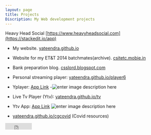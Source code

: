 ```yaml
---
layout: page
title: Projects
Discription: My Web development projects
---
```


Heavy Head Social  [https://www.heavyheadsocial.com](https://stackedit.io/app)
- My website. 
[yateendra.github.io](http://yateendra.github.io)
- Website for my ET&T 2014 batchmates(archive). [csitetc.mobie.in](https://csitetc.mobie.in)
- Bank preparation blog. 
 [csslord.blogspot.com](https://csslord.blogspot.com) 



- Personal streaming player: [yateendra.github.io/player6](http://yateendra.github.io/player6)
- Yplayer: [App Link](https://github.com/yateendra/yateendra.github.io/releases/download/yplayer2/Yplayer.apk)
-![enter image description here](https://i.imgur.com/TvnsC0F.jpg)

- Live Tv Player (Ytv): [yateendra.github.io/tv](http://yateendra.github.io/tv)
- Ytv App: [App Link](https://github.com/yateendra/yateendra.github.io/releases/download/3.0/Ytv_3.0.apk)
![enter image description here](https://i.imgur.com/ATydsEE.jpg)
- [yateendra.github.io/cgcovid](https://yateendra.github.io/cgcovid/) (Covid resources)







<iframe src="https://www.facebook.com/plugins/like.php?href=https%3A%2F%2Ffacebook.com%2Fya3dra&width=85&layout=button_count&action=like&size=small&show_faces=true&share=false&height=21&appId=239992719524816" width="85" height="21" style="border:none;overflow:hidden" scrolling="no" frameborder="0" allowTransparency="true"></iframe>
